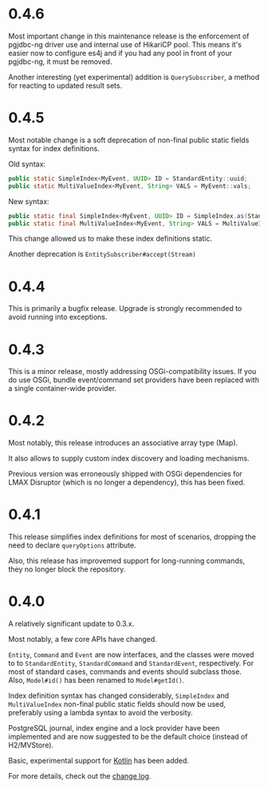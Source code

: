0.4.6
=====

Most important change in this maintenance release is the enforcement of pgjdbc-ng driver use and internal use of HikariCP pool. This means it's easier now to configure es4j and if you had any pool in front of your pgjdbc-ng, it must be removed.

Another interesting (yet experimental) addition is `QuerySubscriber`, a method for reacting to updated result sets.

0.4.5
=====

Most notable change is a soft deprecation of non-final public static
fields syntax for index definitions.

Old syntax:

```java
public static SimpleIndex<MyEvent, UUID> ID = StandardEntity::uuid;
public static MultiValueIndex<MyEvent, String> VALS = MyEvent::vals;
```

New syntax:

```java
public static final SimpleIndex<MyEvent, UUID> ID = SimpleIndex.as(StandardEntity::uuid);
public static final MultiValueIndex<MyEvent, String> VALS = MultiValueIndex.as(MyEvent::vals);
```

This change allowed us to make these index definitions static.

Another deprecation is `EntitySubscriber#accept(Stream)`

0.4.4
=====

This is primarily a bugfix release. Upgrade is strongly recommended to avoid
running into exceptions.

0.4.3
=====

This is a minor release, mostly addressing OSGi-compatibility issues. If you do
use OSGi, bundle event/command set providers have been replaced with a
single container-wide provider.

0.4.2
=====

Most notably, this release introduces an associative array type (Map).

It also allows to supply custom index discovery and loading mechanisms.

Previous version was erroneously shipped with OSGi dependencies for
LMAX Disruptor (which is no longer a dependency), this has been fixed.

0.4.1
=====

This release simplifies index definitions for most of scenarios, dropping the need to
declare `queryOptions` attribute.

Also, this release has improvemed support for long-running commands, they no longer
block the repository.

0.4.0
=====

A relatively significant update to 0.3.x.

Most notably, a few core APIs have changed.

`Entity`, `Command` and `Event` are now interfaces, and the classes were moved to to `StandardEntity`, `StandardCommand` and `StandardEvent`, respectively. For most of standard cases,
commands and events should subclass those. Also, `Model#id()` has been renamed to `Model#getId()`.

Index definition syntax has changed considerably, `SimpleIndex` and `MultiValueIndex` non-final public static fields should now be used, preferably using a lambda syntax to avoid the verbosity.

PostgreSQL journal, index engine and a lock provider have been implemented and are now suggested to be the default choice (instead of H2/MVStore).

Basic, experimental support for [Kotlin](https://kotlinlang.org) has been added.

For more details, check out the [change log](CHANGELOG.md#040).
